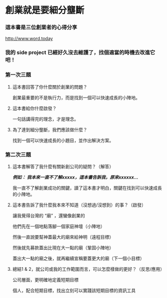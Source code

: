 # 創業就是要細分壟斷

### 這本書是三位創業者的心得分享

http://www.word.today
### 我的 side project 已經好久沒去維護了，找個適當的時機去改進它吧！


### 第一次三題

1. 這本書回答了你什麼關於創業的問題？

   創業最重要的不是執行力，而是找到一個可以快速成長的小陣地。

2. 這本書給你什麼啟發？
   
   一句話講得完的理念，才是理念。

3. 為了達到細分壟斷，我們應該做什麼？
   
   找到一個可以快速成長的小題目，並作出解決方案。

### 第二次三題
      
1. 這本書解答了我什麼有關新創公司的疑問？（解答）

   ***例如： 我本來一直不了解xxxxx，這本書告訴我，原來xxxxxx...***
   
   
   我一直不了解創業成功的關鍵，讀了這本書才明白，關鍵在找到可以快速成長的小陣地。
   
   
2. 這本書告訴了我什麼我本來不知道（沒想過/沒想到）的事？（啟發）

   讓我覺得台灣的 “廟” ，還蠻像創業的
   
   他們先在一個地點落腳一個家庭神壇（小陣地）
   
   然後一直說要幫神蓋最大的廟來給神明（遠程目標）
   
   然後就先募款蓋出比現在大一點的廟（鞏固小陣地）
   
   蓋出大一點的廟之後，就再繼續宣稱要蓋更大的廟（下一個小目標）
   
   
3. 總結1 & 2，就公司或我的工作範圍而言，可以怎麼樣做的更好？（反思/應用）

   公司層面，更明確地定義短期目標
   
   個人，配合短期目標，找出立刻可以實踐該短期目標的資訊工具